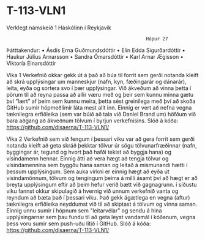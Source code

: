 # T-113-VLN1
Verklegt námskeið 1
Háskólinn í Reykjavík

                                                       Hópur 27

Þátttakendur:
  •	Ásdís Erna Guðmundsdóttir
  •	Elín Edda Sigurðardóttir
  •	Haukur Júlíus Arnarsson
  •	Sandra Ómarsdóttir
  •	Karl Arnar Ægisson
  •	Viktoría Einarsdóttir
  
  
Vika 1
Verkefnið okkar gekk út á það að búa til forrit sem gerði notanda kleift að skrá upplýsingar um manneskjur (nafn, kyn, fæðingarár og dánarár), leita, eyða og sortera svo í þær upplýsingar. 
Við ákveðum að vinna þetta í pörum til að reyna passa að allir væru með og þeir sem kunnu minna gætu því “lært” af þeim sem kunnu meira, 
þetta sést greinilega með því að skoða GitHub sumir hópmeðlimir láta mest allt inn. 
Einnig er vert að nefna vegna tæknilegra erfiðleika (sem var búið að tala við Daníel Brand um) höfðum við bara aðgang að ákveðnum tölvum í byrjun verkefnisins.
Slóð á kóða: https://github.com/disaerna/T-113-VLN1/

Vika 2
Verkefnið sem við fengum í þessari viku var að gera forrit sem gerði notanda kleift að geta skráð þekktar tölvur úr sögu tölvunarfræðinnar (nafn, byggingar ár, tegund og hvort það hafði tekist að byggja hana) og vísindamenn hennar. Einnig átti að vera hægt að tengja tölvur og vísindamennina sem byggðu hana saman og leitað á mismunandi hætti í þessum upplýsingum. 
Sem auka virkni er einnig hægt að eyða út vísindamönnum, tölvum og tengingum þeirra á milli ásamt því að hægt er að breyta upplýsingum eftir að þeim hefur verið bætt við gagnagrunn.
í síðustu viku fannst okkur skipulagið á hvernig við unnum verkefnið vanta og reyndum að bæta það í þessari viku. Það gekk ágætlega en vegna (aftur) tæknilegra erfiðleika neyddumst við til að skiptast á tölvum og vinna saman. Einnig unnu sumir í hópnum sem  "leitarvélar" og sendu á hina upplýsingarnar sem þau fundu til að geta leyst vandamál í kóðanum, vegna þess voru sumir sem push-uðu lítið í GitHub.
Slóð á kóða: https://github.com/disaerna/T-113-VLN1/
